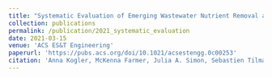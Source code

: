```yaml
---
title: "Systematic Evaluation of Emerging Wastewater Nutrient Removal and Recovery Technologies to Inform Practice and Advance Resource Efficiency"
collection: publications
permalink: /publication/2021_systematic_evaluation
date: 2021-03-15
venue: 'ACS ES&T Engineering'
paperurl: 'https://pubs.acs.org/doi/10.1021/acsestengg.0c00253'
citation: 'Anna Kogler, McKenna Farmer, Julia A. Simon, Sebastien Tilmans, George F. Wells, and William A. Tarpeh. 2021. <i>ACS ES&T Engineering</i>. Article ASAP. DOI: 10.1021/acsestengg.0c00253'
---
```

